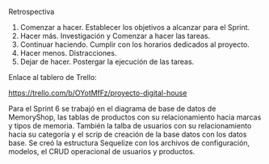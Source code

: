Retrospectiva

1. Comenzar a hacer.
    Establecer los objetivos a alcanzar para el Sprint.
2. Hacer más.
    Investigación y Comenzar a hacer las tareas.
3. Continuar haciendo.
    Cumplir con los horarios dedicados al proyecto.
4. Hacer menos.
    Distracciones.
5. Dejar de hacer.
    Postergar la ejecución de las tareas.
    

Enlace al tablero de Trello:

https://trello.com/b/OYotMfFz/proyecto-digital-house

Para el Sprint 6 se trabajó en el diagrama de base de datos de MemoryShop, las tablas de productos con su relacionamiento hacia marcas y tipos de memoria. También la talba de usuarios con su relacionamiento hacia su categoría y el scrip de creación de la base datos con los datos base.
Se creó la estructura Sequelize con los archivos de configuración, modelos, el CRUD operacional de usuarios y productos.